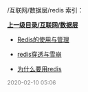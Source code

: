 /互联网/数据层/redis 索引：


**[上一级目录/互联网/数据层](/互联网/数据层/index.md)**

- [Redis的使用与管理](/互联网/数据层/redis/Redis的使用与管理.md)

- [redis穿透与雪崩](/互联网/数据层/redis/redis穿透与雪崩.md)

- [为什么要用redis](/互联网/数据层/redis/为什么要用redis.md)


<font size=2 color='grey'> 2020-02-10 05:06 </font>